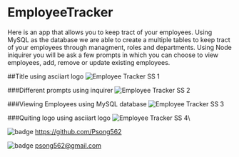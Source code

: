# EmployeeTracker

Here is an app that allows you to keep tract of your employees. Using MySQL as the database we are able to create a multiple tables to keep tract of your employees through managment, roles and departments. Using Node iniquirer you will be ask a few prompts in which you can choose to view employees, add, remove or update existing employees.


##Title using asciiart logo
![Employee Tracker SS 1](https://user-images.githubusercontent.com/89432032/146851515-8e6e94e5-4cd2-4c22-827f-f27682bb0d11.png)

###Different prompts using inquirer
![Employee Tracker SS 2](https://user-images.githubusercontent.com/89432032/146851516-dd69ce66-4400-4f6e-a403-b65a2b546fca.png)

###Viewing Employees using MySQL database
![Employee Tracker SS 3](https://user-images.githubusercontent.com/89432032/146851518-99e7b563-527c-4554-b4c5-664f45e2bbe7.png)

###Quiting logo using asciiart logo
![Employee Tracker SS 4](https://user-images.githubusercontent.com/89432032/146851519-1756ebb5-39a8-4034-953e-0fdeff3654d3.png)\

![badge](https://img.shields.io/badge/GitHub-100000?style=for-the-badge&logo=github&logoColor=white )
https://github.com/Psong562



![badge](https://img.shields.io/badge/Gmail-D14836?style=for-the-badge&logo=gmail&logoColor=white)
psong562@gmail.com